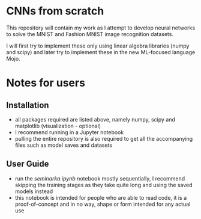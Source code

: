 # CNNs from scratch
This repository will contain my work as I attempt to develop neural networks to solve the MNIST and Fashion MNIST image recognition datasets.

I will first try to implement these only using linear algebra libraries (numpy and scipy) and later try to implement these in the new ML-focused language Mojo.

# Notes for users
## Installation
- all packages required are listed above, namely numpy, scipy and matplotlib (visualization - optional)
- I recommend running in a Jupyter notebook
- pulling the entire repository is also required to get all the accompanying files such as model saves and datasets
## User Guide
- run the _seminarka.ipynb_ notebook mostly sequentially, I recommend skipping the training stages as they take quite long and using the saved models instead
- this notebook is intended for people who are able to read code, it is a proof-of-concept and in no way, shape or form intended for any actual use
